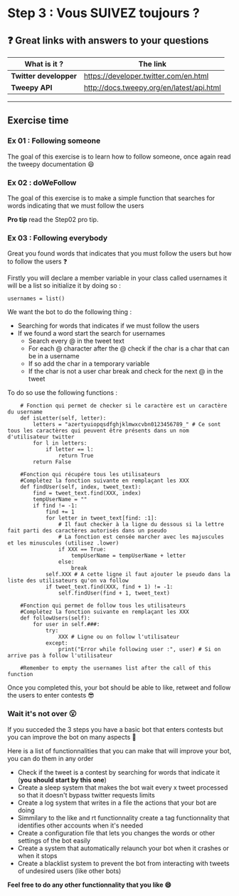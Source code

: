 # Step 3 : Vous SUIVEZ toujours ?

## :question: Great links with answers to your questions
What is it ? | The link
-------------|---------
**Twitter developper**|https://developer.twitter.com/en.html
**Tweepy API**|http://docs.tweepy.org/en/latest/api.html
---

## Exercise time

### Ex 01 : Following someone

The goal of this exercise is to learn how to follow someone, once again read the tweepy documentation :smile:

### Ex 02 : doWeFollow

The goal of this exercise is to make a simple function that searches for words indicating that we must follow the users

**Pro tip** read the Step02 pro tip.

### Ex 03 : Following everybody

Great you found words that indicates that you must follow the users but how to follow the users :question:

Firstly you will declare a member variable in your class called usernames it will be a list so initialize it by doing so :

```python3
usernames = list()
````
We want the bot to do the following thing :
* Searching for words that indicates if we must follow the users
* If we found a word start the search for usernames
    * Search every @ in the tweet text
    * For each @ character after the @ check if the char is a char that can be in a username
    * If so add the char in a temporary variable
    * If the char is not a user char break and check for the next @ in the tweet

To do so use the following functions :

```python3
    # Fonction qui permet de checker si le caractère est un caractère du username
    def isLetter(self, letter):
        letters = "azertyuiopqsdfghjklmwxcvbn0123456789_" # Ce sont tous les caractères qui peuvent être présents dans un nom d'utilisateur twitter
        for l in letters:
            if letter == l:
                return True
        return False

    #Fonction qui récupére tous les utilisateurs
    #Complétez la fonction suivante en remplaçant les XXX
    def findUser(self, index, tweet_text):
        find = tweet_text.find(XXX, index)
        tempUserName = ""
        if find != -1:
            find += 1
            for letter in tweet_text[find: :1]:
                # Il faut checker à la ligne du dessous si la lettre fait parti des caractères autorisés dans un pseudo
                # La fonction est censée marcher avec les majuscules et les minuscules (utilisez .lower)
                if XXX == True:
                    tempUserName = tempUserName + letter
                else:
                    break
            self.XXX # A cette ligne il faut ajouter le pseudo dans la liste des utilisateurs qu'on va follow
            if tweet_text.find(XXX, find + 1) != -1:
                self.findUser(find + 1, tweet_text)
    
    #Fonction qui permet de follow tous les utilisateurs
    #Complétez la fonction suivante en remplaçant les XXX  
    def followUsers(self):
        for user in self.###:
            try:
                XXX # Ligne ou on follow l'utilisateur
            except:
                print("Error while following user :", user) # Si on arrive pas à follow l'utilisateur
                
    #Remember to empty the usernames list after the call of this function
```

Once you completed this, your bot should be able to like, retweet and follow the users to enter contests :sunglasses:

### Wait it's not over :open_mouth:

If you succeded the 3 steps you have a basic bot that enters contests but you can improve the bot on many aspects :thinking:

Here is a list of functionnalities that you can make that will improve your bot, you can do them in any order

* Check if the tweet is a contest by searching for words that indicate it (**you should start by this one**)
* Create a sleep system that makes the bot wait every x tweet processed so that it doesn't bypass twitter requests limits
* Create a log system that writes in a file the actions that your bot are doing
* Simmilary to the like and rt functionnality create a tag functionnality that identifies other accounts when it's needed
* Create a configuration file that lets you changes the words or other settings of the bot easily
* Create a system that automatically relaunch your bot when it crashes or when it stops
* Create a blacklist system to prevent the bot from interacting with tweets of undesired users (like other bots)

**Feel free to do any other functionnality that you like :smile:**
